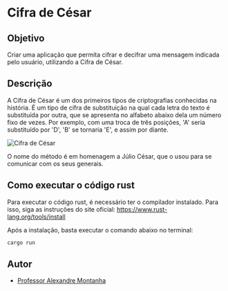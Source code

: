 # Cifra de César

## Objetivo

Criar uma aplicação que permita cifrar e decifrar uma mensagem indicada pelo usuário, utilizando a Cifra de César.

## Descrição

A Cifra de César é um dos primeiros tipos de criptografias conhecidas na história. É um tipo de cifra de substituição na qual cada letra do texto é substituída por outra, que se apresenta no alfabeto abaixo dela um número fixo de vezes. Por exemplo, com uma troca de três posições, 'A' seria substituído por 'D', 'B' se tornaria 'E', e assim por diante.

![Cifra de César](https://upload.wikimedia.org/wikipedia/commons/thumb/2/2b/Caesar3.svg/200px-Caesar3.svg.png)

O nome do método é em homenagem a Júlio César, que o usou para se comunicar com os seus generais.

## Como executar o código rust

Para executar o código rust, é necessário ter o compilador instalado. Para isso, siga as instruções do site oficial: https://www.rust-lang.org/tools/install

Após a instalação, basta executar o comando abaixo no terminal:

```bash
cargo run
```

## Autor

- [Professor Alexandre Montanha](https://www.linkedin.com/in/professor-montanha/)

